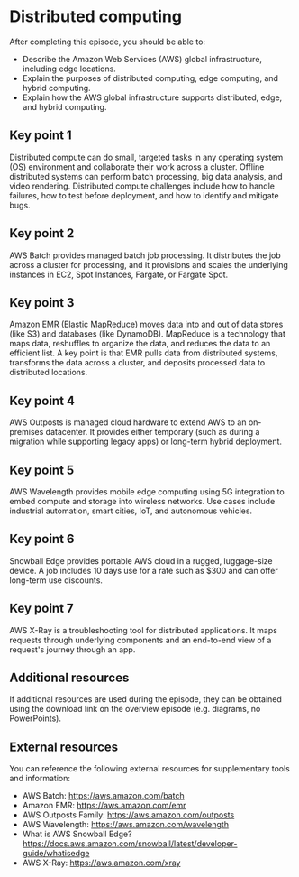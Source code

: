 # Distributed computing

After completing this episode, you should be able to:

+ Describe the Amazon Web Services (AWS) global infrastructure, including edge locations.
+ Explain the purposes of distributed computing, edge computing, and hybrid computing.
+ Explain how the AWS global infrastructure supports distributed, edge, and hybrid computing.

## Key point 1

Distributed compute can do small, targeted tasks in any operating system (OS) environment and collaborate their work across a cluster. Offline distributed systems can perform batch processing, big data analysis, and video rendering. Distributed compute challenges include how to handle failures, how to test before deployment, and how to identify and mitigate bugs.

## Key point 2

AWS Batch provides managed batch job processing. It distributes the job across a cluster for processing, and it provisions and scales the underlying instances in EC2, Spot Instances, Fargate, or Fargate Spot.

## Key point 3

Amazon EMR (Elastic MapReduce) moves data into and out of data stores (like S3) and databases (like DynamoDB). MapReduce is a technology that maps data, reshuffles to organize the data, and reduces the data to an efficient list. A key point is that EMR pulls data from distributed systems, transforms the data across a cluster, and deposits processed data to distributed locations.

## Key point 4

AWS Outposts is managed cloud hardware to extend AWS to an on-premises datacenter. It provides either temporary (such as during a migration while supporting legacy apps) or long-term hybrid deployment.

## Key point 5

AWS Wavelength provides mobile edge computing using 5G integration to embed compute and storage into wireless networks. Use cases include industrial automation, smart cities, IoT, and autonomous vehicles.

## Key point 6

Snowball Edge provides portable AWS cloud in a rugged, luggage-size device. A job includes 10 days use for a rate such as $300 and can offer long-term use discounts.

## Key point 7

AWS X-Ray is a troubleshooting tool for distributed applications. It maps requests through underlying components and an end-to-end view of a request's journey through an app.

## Additional resources

If additional resources are used during the episode, they can be obtained using the download link on the overview episode (e.g. diagrams, no PowerPoints).

## External resources

You can reference the following external resources for supplementary tools and information:

+ AWS Batch: <https://aws.amazon.com/batch>
+ Amazon EMR: <https://aws.amazon.com/emr>
+ AWS Outposts Family: <https://aws.amazon.com/outposts>
+ AWS Wavelength: <https://aws.amazon.com/wavelength>
+ What is AWS Snowball Edge? <https://docs.aws.amazon.com/snowball/latest/developer-guide/whatisedge>
+ AWS X-Ray: <https://aws.amazon.com/xray>
